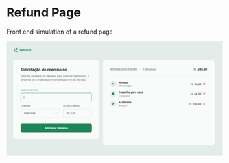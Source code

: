 # Refund Page

Front end simulation of a refund page

<img src="/img/screenshot_refund_page.png"></img>